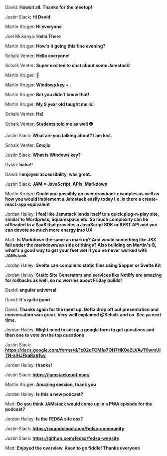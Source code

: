 David: **Howsit all. Thanks for the meetup!**

Justin Slack: **Hi David**

Martin Kruger: **Hi everyone**

Joel Mukanya: **Hello There**

Martin Kruger: **How's it going this fine evening?**

Schalk Venter: **Hello everyone!**

Schalk Venter: **Super excited to chat about some Jamstack!**

Martin Kruger: **💪**

Martin Kruger: **Windows key + .**

Martin Kruger: **Bet you didn't know that!**

Martin Kruger: **My 9 year old taught me lol**

Schalk Venter: **Ha!**

Schalk Venter: **Students told me as well 👽**

Justin Slack: **What are you talking about? I am lost.**

Schalk Venter: **Emojis**

Justin Slack: **What is Windows key?**

Dylan: **haha!!**

David: **I enjoyed accessibility, was great.**

Justin Slack: **JAM = JavaScript, APIs, Markdown**

Martin Kruger: **Could you possibly go over drawback examples as well as how you would implement a Jamstack easily today i.e. is there a create-react-app equivalent**

Jordan Hailey: **I feel like Jamstack lends itself to a quick plug-n-play site, similar to Wordpress, Squarespace etc. So much complexity can be offloaded to a SaaS that provides a JavaScript SDK or REST API and you can devote so much more energy into UX**

Matt: **Is Markdown the same as markup? And would something like JSX fall under the markdown/up side of things? Also building on Martin's Q, what's a good way to get your feet wet if you've never worked with JAMstack**

Jordan Hailey: **Svelte can compile to static files using Sapper or Svelte Kit**

Jordan Hailey: **Static Site Generators and services like Netlify are amazing for rollbacks as well, so no worries about Friday builds!**

David: **angular universal**

David: **It's quite good**

David: **Thanks again for the meet up. Gotta drop off but presentation and conversation was great. Very well explained @Schalk and co. See ya next time.**

Jordan Hailey: **Might need to set up a google form to get questions and then one to vote on the top questions**

Justin Slack: **https://docs.google.com/forms/d/1z02qFCMfp7OH7HK0o2LVAvT0wmUl7N-slHJFkaRx61w/**

Jordan Hailey: **thanks!**

Justin Slack: **https://jamstackconf.com/**

Martin Kruger: **Amazing session, thank you**

Jordan Hailey: **Is this a new podcast?**

Matt: **Do you think JAMstack would come up in a PWA episode for the podcast?**

Jordan Hailey: **Is the FEDSA site oss?**

Justin Slack: **https://soundcloud.com/fedsa-community**

Justin Slack: **https://github.com/fedsa/fedsa-website**

Matt: **Enjoyed the overview. Keen to go fiddle! Thanks everyone**
